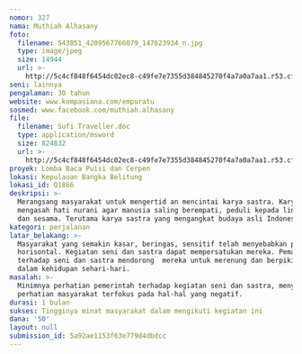 ```yaml
---
nomor: 327
nama: Muthiah Alhasany
foto:
  filename: 543851_4209567766079_147623934_n.jpg
  type: image/jpeg
  size: 14944
  url: >-
    http://5c4cf848f6454dc02ec8-c49fe7e7355d384845270f4a7a0a7aa1.r53.cf2.rackcdn.com/96e59c8a-7455-46e8-9d6b-31005780027e/543851_4209567766079_147623934_n.jpg
seni: lainnya
pengalaman: 30 tahun
website: www.kompasiana.com/empuratu
sosmed: www.facebook.com/muthiah.alhasany
file:
  filename: Sufi Traveller.doc
  type: application/msword
  size: 824832
  url: >-
    http://5c4cf848f6454dc02ec8-c49fe7e7355d384845270f4a7a0a7aa1.r53.cf2.rackcdn.com/1174bbf2-05e8-4cad-82e0-1ee328b687b6/Sufi%20Traveller.doc
proyek: Lomba Baca Puisi dan Cerpen
lokasi: Kepulauan Bangka Belitung
lokasi_id: Q1866
deskripsi: >-
  Merangsang masyarakat untuk mengertid an mencintai karya sastra. Karya sastra
  mengasah hati nurani agar manusia saling berempati, peduli kepada lingkungan
  dan sesama. Terutama karya sastra yang mengangkat budaya asli Indonesia.
kategori: perjalanan
latar_belakang: >-
  Masyarakat yang semakin kasar, beringas, sensitif telah menyebabkan pergesekan
  horisontal. Kegiatan seni dan sastra dapat mempersatukan mereka. Pemahaman
  terhadap seni dan sastra mendorong  mereka untuk merenung dan berpikir bijak
  dalam kehidupan sehari-hari.
masalah: >-
  Minimnya perhatian pemerintah terhadap kegiatan seni dan sastra, menyebabkan
  perhatian masyarakat terfokus pada hal-hal yang negatif.
durasi: 1 bulan
sukses: Tingginya minat masyarakat dalam mengikuti kegiatan ini
dana: '50'
layout: null
submission_id: 5a92ae1153f63e779d4dbdcc
---
```

